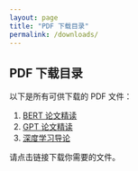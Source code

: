 ```yaml
---
layout: page
title: "PDF 下载目录"
permalink: /downloads/
---
```


## PDF 下载目录

以下是所有可供下载的 PDF 文件：

1. [BERT 论文精读](downloads/BERT论文精读.pdf)
2. [GPT 论文精读](downloads/GPT论文精读.pdf)
3. [深度学习导论](downloads/深度学习导论.pdf)

请点击链接下载你需要的文件。

